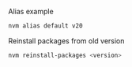 Alias example
```sh
nvm alias default v20
```

Reinstall packages from old version
```sh
nvm reinstall-packages <version>
```
